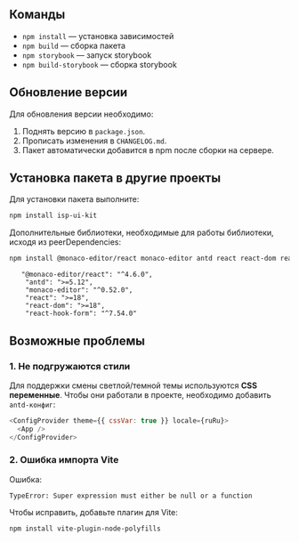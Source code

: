 
## Команды

- `npm install` — установка зависимостей
- `npm build` — сборка пакета
- `npm storybook` — запуск storybook
- `npm build-storybook` — сборка storybook

## Обновление версии

Для обновления версии необходимо:
1. Поднять версию в `package.json`.
2. Прописать изменения в `CHANGELOG.md`.
3. Пакет автоматически добавится в npm после сборки на сервере.

## Установка пакета в другие проекты

Для установки пакета выполните:

```bash
npm install isp-ui-kit
```

Дополнительные библиотеки, необходимые для работы библиотеки, исходя из peerDependencies:

```bash
npm install @monaco-editor/react monaco-editor antd react react-dom react-hook-form
```

```
   "@monaco-editor/react": "^4.6.0",
    "antd": ">=5.12",
    "monaco-editor": "^0.52.0",
    "react": ">=18",
    "react-dom": ">=18",
    "react-hook-form": "^7.54.0"
```

## Возможные проблемы

### 1. Не подгружаются стили

Для поддержки смены светлой/темной темы используются **CSS переменные**. Чтобы они работали в проекте, необходимо добавить `antd-конфиг`:

```js
<ConfigProvider theme={{ cssVar: true }} locale={ruRu}>
  <App />
</ConfigProvider>
```

### 2. Ошибка импорта Vite

Ошибка:
```
TypeError: Super expression must either be null or a function
```

Чтобы исправить, добавьте плагин для Vite:

```bash
npm install vite-plugin-node-polyfills
```

